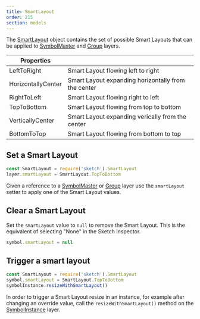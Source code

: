 ```yaml
---
title: SmartLayout
order: 215
section: models
---
```


The [SmartLayout](#smartlayout) object contains the set of possible Smart Layouts that can be applied to [SymbolMaster](#symbol-master) and [Group](#group) layers.

| Properties         |                                                     |
| ------------------ | --------------------------------------------------- |
| LeftToRight        | Smart Layout flowing left to right                  |
| HorizontallyCenter | Smart Layout expanding horizontally from the center |
| RightToLeft        | Smart Layout flowing right to left                  |
| TopToBottom        | Smart Layout flowing from top to bottom             |
| VerticallyCenter   | Smart Layout expanding verically from the center    |
| BottomToTop        | Smart Layout flowing from bottom to top             |

## Set a Smart Layout

```javascript
const SmartLayout = require('sketch').SmartLayout
layer.smartLayout = SmartLayout.TopToBottom
```

Given a reference to a [SymbolMaster](#symbol-master) or [Group](#group) layer use the `smartLayout` setter to apply one of the Smart Layout values.

## Clear a Smart Layout

Set the `smartLayout` value to `null` to remove the Smart Layout. This is the equivalent of selecting "None" in the Sketch Inspector.

```javascript
symbol.smartLayout = null
```

## Trigger a smart layout

```javascript
const SmartLayout = require('sketch').SmartLayout
symbol.smartLayout = SmartLayout.TopToBottom
symbolInstance.resizeWithSmartLayout()
```

In order to trigger a Smart Layout resize in an instance, for example after changing an override value, call the `resizeWithSmartLayout()` method on the [SymbolInstance](#symbol-instance) layer.
